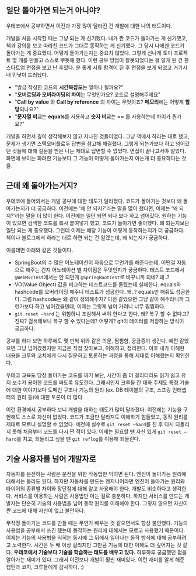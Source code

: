 ## 일단 돌아가면 되는거 아니야?

우테코에서 공부하면서 이전과 가장 많이 달라진 건 개발에 대한 나의 태도이다.

개발을 처음 시작할 때는 그냥 되는 게 신기했다. 내가 짠 코드가 돌아가는 게 신기했고, 책과 강의를 보고 따라친 코드가 그대로 동작하는 게 신기했다. 그 당시 나에겐 코드가 돌아가는 게 중요했다. 어떻게 돌아가는지는 중요치 않았다. 그렇게 신나게 토이 프로젝트 몇 개를 만들고 스스로 뿌듯해 했다. 이런 공부 방법이 잘못되었다는 걸 알게 된 건 한 스타트업 면접을 보고 난 후였다. 운 좋게 서류 합격이 된 후 면접을 보게 되었고 거기서 내 민낯이 드러났다.

- "방금 작성한 코드의 **시간복잡도**는 얼마나 될까요?"
- "**오버로딩과 오버라이딩의 차이**는 무엇인가요? 코드로 설명해주세요"
- "**Call by value** 와 **Call by reference** 의 차이는 무엇이죠? **메모리**에는 어떻게 **할당**되나요?"
- "**문자열 비교**는 **equals**를 사용하고 **숫자 비교**는 **==** 를 사용하는데 차이가 뭔가요?"

개발을 하면서 깊이 생각해보지 않고 지나친 것들이었다. 그냥 책에서 하라는 대로 했고, 문제가 생기면 스택오버플로우 답변을 참고해 해결했다. 그렇게 되는가보다 하고 넘어갔던 것들에 대해 질문을 받은 나는 제대로 답변할 수 없었다. 면접이 끝나고서야 알았다. 화면에 보이는 화려한 기능보다 그 기능이 어떻게 돌아가는지 아는게 더 중요하다는 것을.

## 근데 왜 돌아가는거지?

우테코에 들어와서는 개발 공부에 대한 태도가 달라졌다. 코드가 돌아가는 것보다 왜 돌아가는지가 더 궁금하다. 이전에는 '왜 안 되지?'라는 말을 많이 했다면, 이제는 '왜 되지?'라는 말을 더 많이 한다. 이전에는 일단 되면 되나 보다 하고 넘어갔다. 원하는 기능이 있으면 검색한 코드를 복사 붙여넣기 했고, 코드가 돌아가면 좋아했다. 왜 되는지보단 일단 되는 게 중요했다. 그런데 이제는 해당 기능이 어떻게 동작하는지가 더 궁금하다. 책이나 블로그에서 하라는 대로 하면 되는 건 알겠는데, 왜 되는지가 궁금하다.

이를테면 아래와 같은 것들이다.

- SpringBoot의 수 많은 어노테이션이 자동으로 무언가를 해준다는데, 어떤걸 자동으로 해주는 건지 어노테이션 별 차이점은 무엇인지가 궁금하다. 테스트 코드에서 `@WebMvcTest`에서는 안 되던게 `@SpringBootTest`로 바꾸니까 되네? 왜..?
- VO(Value Object) 값을 비교하는 테스트코드를 돌렸는데 실패한다. equals와 hashcode를 오버라이딩 해주니 테스트가 성공한다. 왜..? equals만 해줘도 성공한다. 그럼 hashcode는 왜 같이 정의해주지? 이전 같았으면 그냥 같이 해주라니까 그런가보다 하고 넘어갔을텐데, 이제는 그렇게 넘어 가려니 너무 찜찜하다.
- `git reset —hard` 는 위험하니 조심해서 써야 한다고 한다. 왜? 복구 할 수 없다고? 진짜? 검색해보니 복구 할 수 있다는데? 어떻게? git이 데이터를 저장하는 방식이 궁금하다.

공부를 하다 보면 하루에도 몇 번씩 위와 같은 의문, 찜찜함, 궁금증이 생긴다. 예전 같았으면 그냥 넘어갔겠지만 지금은 직접 찾아보고, 이해하고, 정리한다. 이후 내가 이해한 내용을 크루와 코치에게 다시 질문하고 토론하는 과정을 통해 제대로 이해했는지 확인한다.

우테코 교육도 당장 돌아가는 코드를 짜기 보단, 시간이 좀 더 걸리더라도 읽기 쉽고 유지 보수가 용이한 코드를 짜도록 유도한다. 그래서인지 크루들 간 대화 주제도 특정 기술에 대한 이야기보다 도메인 구조나 기능의 원리 (ex. DB 테이블의 구조, 스프링 인터셉터의 원리 등)에 대한 토론이 더 많다.

이런 환경에서 공부하다 보니 개발을 대하는 태도가 많이 달라졌다. 이전에는 기능을 구현해도 스스로 자신이 없었다.  코드가 조금만 달라져도 이해하기 힘들었고, 동작 원리를 제대로 모르니 설명할 수 없었다. 예전에 실수로 `git reset —hard`를 친 후 다시 되돌리지 못해 처음부터 코드를 다시 짠 적이 있다. 이제는 필요할 땐 자신 있게 `git reset —hard`를 치고, 되돌리고 싶을 땐 `git reflog`를 이용해 되돌린다.

## 기술 사용자를 넘어 개발자로

자동차를 운전하는 사람은 운전을 위한 작동법만 익히면 된다. 엔진이 돌아가는 원리에 대해서는 몰라도 된다. 하지만 자동차를 만드는 엔지니어라면 엔진이 돌아가는 원리와 타이어의 종류별 차이와 장단점에 대해 알고 사용해야 한다. 개발도 비슷하다고 생각한다. 서비스를 이용하는 사람은 사용법만 아는 걸로 충분하다. 하지만 서비스를 만드는 개발자는 단순히 기술의 사용법을 넘어 동작 원리를 이해해야 한다. 그렇지 않으면 자신이 짠 코드에 대해 자신이 없고 불안하다.

무작정 돌아가는 코드를 만들 때는 무언가 배우는 것 같으면서도 항상 불안했다. 기능의 사용법을 공부해서 쓰긴 했는데 동작하는 원리에 대해서는 모르고 사용했기 때문이다. 이제는 기능의 사용법을 익히는 동시에 그 뒤에서 일어나는 동작 방식에 대해 공부하려고 노력한다. 시간은 두 배 이상 걸리지만 그만큼 기능에 대한 이해도 더 깊어지는 것 같다. **우테코에서 기술보다 기술을 학습하는 태도를 배우고 있다.** 하루하루 궁금했던 점을 알아가는 재미가 있다. 그래서 이전보다 개발이 훨씬 재미있다. 이런 재미를 알게 해준 캡틴과 코치, 크루들에게 감사하다. :)
